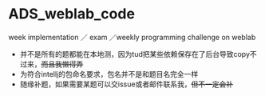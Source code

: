 # ADS_weblab_code
week implementation ／ exam ／weekly programming challenge on weblab
- 并不是所有的题都能在本地测，因为tud把某些依赖保存在了后台导致copy不过来，~~而且我懒得弄~~
- 为符合intellj的包命名要求，包名并不是和题目名完全一样
- 随缘补题，如果需要某题可以交issue或者邮件联系我，~~但不一定会补~~
